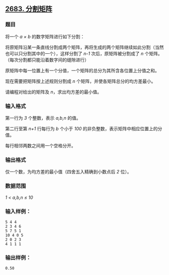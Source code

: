 ## [2683. 分割矩阵](https://www.acwing.com/problem/content/2685/)

### 题目

将一个 *a × b* 的数字矩阵进行如下分割：

将原矩阵沿某一条直线分割成两个矩阵，再将生成的两个矩阵继续如此分割（当然也可以只分割其中的一个），这样分割了 *n-1* 次后，原矩阵被分割成了 *n* 个矩阵。（每次分割都只能沿着数字间的缝隙进行）

原矩阵中每一位置上有一个分值，一个矩阵的总分为其所含各位置上分值之和。

现在需要把矩阵按上述规则分割成 *n* 个矩阵，并使各矩阵总分的均方差最小。

请编程对给出的矩阵及 *n*，求出均方差的最小值。

### 输入格式

第一行为 *3* 个整数，表示 *a,b,n* 的值。

第二行至第 *n+1* 行每行为 *b* 个小于 *100* 的非负整数，表示矩阵中相应位置上的分值。

每行相邻两数之间用一个空格分开。

### 输出格式

仅一个数，为均方差的最小值（四舍五入精确到小数点后 *2* 位）。

### 数据范围

*1 < a,b,n ≤ 10*

### 输入样例：

```
5 4 4
2 3 4 6
5 7 5 1
10 4 0 5
2 0 2 3
4 1 1 1
```

### 输出样例：

```
0.50
```
